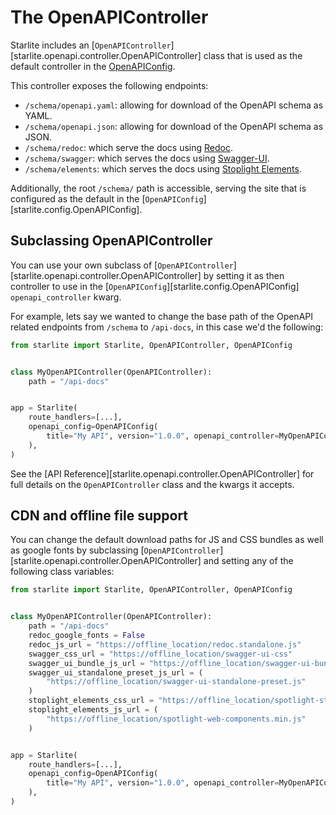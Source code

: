 # The OpenAPIController

Starlite includes an [`OpenAPIController`][starlite.openapi.controller.OpenAPIController] class that is used as the
default controller in the [OpenAPIConfig](1-schema-generation.md).

This controller exposes the following endpoints:

- `/schema/openapi.yaml`: allowing for download of the OpenAPI schema as YAML.
- `/schema/openapi.json`: allowing for download of the OpenAPI schema as JSON.
- `/schema/redoc`: which serve the docs using [Redoc](https://github.com/Redocly/redoc).
- `/schema/swagger`: which serves the docs using [Swagger-UI](https://swagger.io/docs/open-source-tools/swagger-ui/).
- `/schema/elements`: which serves the docs using [Stoplight Elements](https://github.com/stoplightio/elements).

Additionally, the root `/schema/` path is accessible, serving the site that is configured as the default in
the [`OpenAPIConfig`][starlite.config.OpenAPIConfig].

## Subclassing OpenAPIController

You can use your own subclass of [`OpenAPIController`][starlite.openapi.controller.OpenAPIController] by setting it as
then controller to use in the [`OpenAPIConfig`][starlite.config.OpenAPIConfig] `openapi_controller` kwarg.

For example, lets say we wanted to change the base path of the OpenAPI related endpoints from `/schema` to `/api-docs`, in this case we'd the following:

```python
from starlite import Starlite, OpenAPIController, OpenAPIConfig


class MyOpenAPIController(OpenAPIController):
    path = "/api-docs"


app = Starlite(
    route_handlers=[...],
    openapi_config=OpenAPIConfig(
        title="My API", version="1.0.0", openapi_controller=MyOpenAPIController
    ),
)
```

See the [API Reference][starlite.openapi.controller.OpenAPIController] for full details on the `OpenAPIController` class
and the kwargs it accepts.

## CDN and offline file support

You can change the default download paths for JS and CSS bundles as well as google fonts by subclassing [`OpenAPIController`][starlite.openapi.controller.OpenAPIController]  and setting any of the following class variables:

```python
from starlite import Starlite, OpenAPIController, OpenAPIConfig


class MyOpenAPIController(OpenAPIController):
    path = "/api-docs"
    redoc_google_fonts = False
    redoc_js_url = "https://offline_location/redoc.standalone.js"
    swagger_css_url = "https://offline_location/swagger-ui-css"
    swagger_ui_bundle_js_url = "https://offline_location/swagger-ui-bundle.js"
    swagger_ui_standalone_preset_js_url = (
        "https://offline_location/swagger-ui-standalone-preset.js"
    )
    stoplight_elements_css_url = "https://offline_location/spotlight-styles.mins.css"
    stoplight_elements_js_url = (
        "https://offline_location/spotlight-web-components.min.js"
    )


app = Starlite(
    route_handlers=[...],
    openapi_config=OpenAPIConfig(
        title="My API", version="1.0.0", openapi_controller=MyOpenAPIController
    ),
)
```

